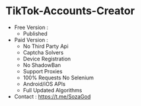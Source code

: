 # TikTok-Accounts-Creator
- Free Version :
  - Published
- Paid Version :
  - No Third Party Api
  - Captcha Solvers 
  - Device Registration
  - No ShadowBan
  - Support Proxies
  - 100% Requests No Selenium
  - Android/iOS APIs
  - Full Updated Algorithms
- Contact : https://t.me/SozaGod
